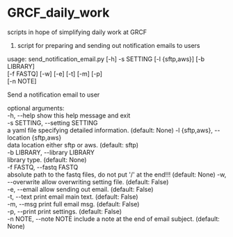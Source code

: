 # GRCF_daily_work

scripts in hope of simplifying daily work at GRCF

1. script for preparing and sending out notification emails to users

usage: send_notification_email.py [-h] -s SETTING [-l {sftp,aws}] [-b LIBRARY]<br />
                                  [-f FASTQ] [-w] [-e] [-t] [-m] [-p]\
                                  [-n NOTE]

Send a notification email to user

optional arguments:\
  -h, --help            show this help message and exit\
  -s SETTING, --setting SETTING\
                        a yaml file specifying detailed information. (default:
                        None)
  -l {sftp,aws}, --location {sftp,aws}\
                        data location either sftp or aws. (default: sftp)\
  -b LIBRARY, --library LIBRARY\
                        library type. (default: None)\
  -f FASTQ, --fastq FASTQ\
                        absolute path to the fastq files, do not put '/' at
                        the end!!! (default: None)
  -w, --overwrite       allow overwriting setting file. (default: False)\
  -e, --email           allow sending out email. (default: False)\
  -t, --text            print email main text. (default: False)\
  -m, --msg             print full email msg. (default: False)\
  -p, --print           print settings. (default: False)\
  -n NOTE, --note NOTE  include a note at the end of email subject. (default:
                        None)

